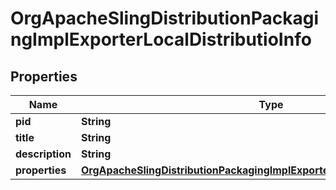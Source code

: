 
# OrgApacheSlingDistributionPackagingImplExporterLocalDistributioInfo

## Properties
Name | Type | Description | Notes
------------ | ------------- | ------------- | -------------
**pid** | **String** |  |  [optional]
**title** | **String** |  |  [optional]
**description** | **String** |  |  [optional]
**properties** | [**OrgApacheSlingDistributionPackagingImplExporterLocalDistributioProperties**](OrgApacheSlingDistributionPackagingImplExporterLocalDistributioProperties.md) |  |  [optional]



